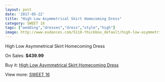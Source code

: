 ```yaml
---
layout: post
date: '2017-05-22'
title: "High Low Asymmetrical Skirt Homecoming Dress"
category: SWEET 16
tags: ["wedding","dresses","dress","style","high"]
image: http://www.eudances.com/5118-thickbox_default/high-low-asymmetrical-skirt-homecoming-dress.jpg
---
```

High Low Asymmetrical Skirt Homecoming Dress

On Sales: **$439.99**
<a href="https://www.eudances.com/en/sweet-16/1727-high-low-asymmetrical-skirt-homecoming-dress.html"><amp-img layout="responsive" width="600" height="600" src="//www.eudances.com/5118-thickbox_default/high-low-asymmetrical-skirt-homecoming-dress.jpg" alt="High Low Asymmetrical Skirt Homecoming Dress 0" /></a>
<a href="https://www.eudances.com/en/sweet-16/1727-high-low-asymmetrical-skirt-homecoming-dress.html"><amp-img layout="responsive" width="600" height="600" src="//www.eudances.com/5120-thickbox_default/high-low-asymmetrical-skirt-homecoming-dress.jpg" alt="High Low Asymmetrical Skirt Homecoming Dress 1" /></a>
<a href="https://www.eudances.com/en/sweet-16/1727-high-low-asymmetrical-skirt-homecoming-dress.html"><amp-img layout="responsive" width="600" height="600" src="//www.eudances.com/5119-thickbox_default/high-low-asymmetrical-skirt-homecoming-dress.jpg" alt="High Low Asymmetrical Skirt Homecoming Dress 2" /></a>

Buy it: [High Low Asymmetrical Skirt Homecoming Dress](https://www.eudances.com/en/sweet-16/1727-high-low-asymmetrical-skirt-homecoming-dress.html "High Low Asymmetrical Skirt Homecoming Dress")

View more: [SWEET 16](https://www.eudances.com/en/18-sweet-16 "SWEET 16")